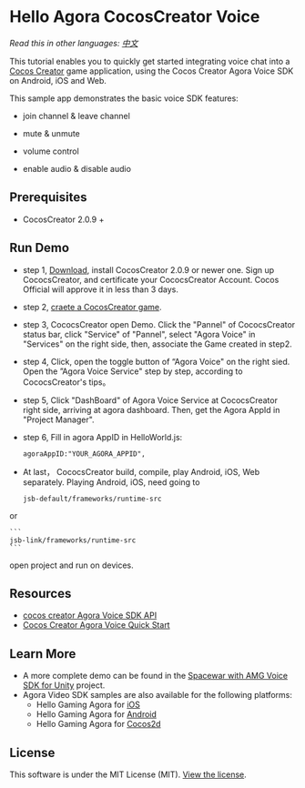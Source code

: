 # Hello Agora CocosCreator Voice

*Read this in other languages: [中文](README.zh.md)*

This tutorial enables you to quickly get started integrating voice chat into a [Cocos Creator](https://www.cocos.com/) game application, using the Cocos Creator Agora Voice SDK on Android, iOS and Web. 

This sample app demonstrates the basic voice SDK features:

- join channel & leave channel

- mute & unmute

- volume control

- enable audio & disable audio

## Prerequisites
- CocosCreator 2.0.9 +


## Run Demo

- step 1, [Download](https://www.cocos.com/download), install CocosCreator 2.0.9 or newer one. Sign up CococsCreator, and certificate your CococsCreator Account. Cocos Official will approve it in less than 3 days.

- step 2, [craete a CocosCreator game](https://account.cocos.com/#/game/create_game).

- step 3, CococsCreator open Demo. Click the "Pannel" of CococsCreator status bar, click "Service" of "Pannel", select "Agora Voice" in "Services" on the right side, then, associate the Game created in step2. 
 
- step 4, Click, open the toggle button of “Agora Voice" on the right sied. Open the ”Agora Voice Service" step by step, according to CococsCreator's tips。 

- step 5, Click "DashBoard" of Agora Voice Service at CococsCreator right side, arriving at agora dashboard. Then, get the Agora AppId in "Project Manager".

- step 6, Fill in agora AppID in HelloWorld.js:

	```
	agoraAppID:"YOUR_AGORA_APPID",
	```

- At last， CococsCreator build, compile, play Android, iOS, Web separately.
Playing Android, iOS, need going to 

	```
	jsb-default/frameworks/runtime-src 
	```
or 

	```
	jsb-link/frameworks/runtime-src
	```
open project and run on devices.

## Resources
- [cocos creator Agora Voice SDK API](https://docs.agora.io/cn/Interactive%20Gaming/game_coco)
- [Cocos Creator Agora Voice Quick Start](https://docs.agora.io/en/Interactive%20Gaming/game_c?platform=Cocos%20Creator)

## Learn More
- A more complete demo can be found in the [Spacewar with AMG Voice SDK for Unity](https://github.com/AgoraIO/Voice-Call-for-Mobile-Gaming/tree/master/Advanced-Voice-Call-for-Gaming/Spacewar-with-AMG-Voice-SDK-Unity) project.
- Agora Video SDK samples are also available for the following platforms:
	- Hello Gaming Agora for [iOS](https://github.com/AgoraIO/Hello-Gaming-Agora-iOS)
	- Hello Gaming Agora for [Android](https://github.com/AgoraIO/Hello-Gaming-Agora-Android)
	- Hello Gaming Agora for [Cocos2d](https://github.com/AgoraIO/Hello-Cocos2d-Agora)

## License
This software is under the MIT License (MIT). [View the license](LICENSE.md).